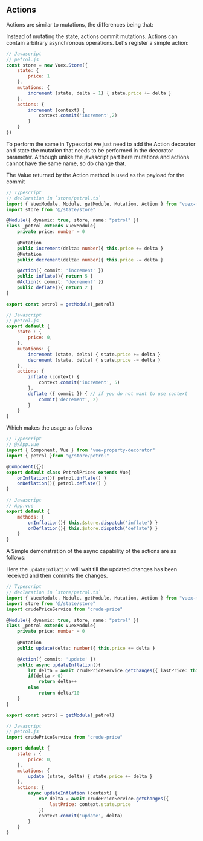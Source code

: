 ## Actions
Actions are similar to mutations, the differences being that:

Instead of mutating the state, actions commit mutations.
Actions can contain arbitrary asynchronous operations.
Let's register a simple action:
```js
// Javascript
// petrol.js
const store = new Vuex.Store({
	state: {
		price: 1
	},
	mutations: {
		increment (state, delta = 1) { state.price += delta }
	},
	actions: {
		increment (context) {
			context.commit('increment',2)
		}
	}
})
```

To perform the same in Typescript we just need to add the Action decorator and state the mutation that needs to be performed in the decorator parameter. Although unlike the javascript part here mutations and actions cannot have the same name, so do change that.

The Value returned by the Action method is used as the payload for the commit
```ts
// Typescript
// declaration in `store/petrol.ts`
import { VuexModule, Module, getModule, Mutation, Action } from "vuex-module-decorators"
import store from "@/state/store"

@Module({ dynamic: true, store, name: "petrol" })
class _petrol extends VuexModule{
	private price: number = 0
	
	@Mutation
	public increment(delta: number){ this.price += delta }
	@Mutation
	public decrement(delta: number){ this.price -= delta }

	@Action({ commit: 'increment' })
	public inflate(){ return 5 }
	@Action({ commit: 'decrement' })
	public deflate(){ return 2 }
}

export const petrol = getModule(_petrol)
```
```js
// Javascript
// petrol.js
export default {
	state : {
		price: 0,
	},
	mutations: {
		increment (state, delta) { state.price += delta }
		decrement (state, delta) { state.price -= delta }
	},
	actions: {
		inflate (context) {
			context.commit('increment', 5)
		},
		deflate ({ commit }) { // if you do not want to use context
			commit('decrement', 2)
		}
	}
}
```

Which makes the usage as follows
```ts
// Typescript
// @/App.vue
import { Component, Vue } from "vue-property-decorator"
import { petrol }from "@/store/petrol"

@Component({})
export default class PetrolPrices extends Vue{
	onInflation(){ petrol.inflate() }
	onDeflation(){ petrol.deflate() }
}
```
```js
// Javascript
// App.vue
export default {
	methods: {
		onInflation(){ this.$store.dispatch('inflate') }
		onDeflation(){ this.$store.dispatch('deflate') }
	}
}
```

A Simple demonstration of the async capability of the actions are as follows:

Here the `updateInflation` will wait till the updated changes has been received and then commits the changes.
```ts
// Typescript
// declaration in `store/petrol.ts`
import { VuexModule, Module, getModule, Mutation, Action } from "vuex-module-decorators"
import store from "@/state/store"
import crudePriceService from "crude-price"

@Module({ dynamic: true, store, name: "petrol" })
class _petrol extends VuexModule{
	private price: number = 0
	
	@Mutation
	public update(delta: number){ this.price += delta }

	@Action({ commit: 'update' })
	public async updateInflation(){ 
		let delta = await crudePriceService.getChanges({ lastPrice: this.price })
		if(delta > 0)
			return delta++
		else 
			return delta/10
	}
}

export const petrol = getModule(_petrol)
```
```js
// Javascript
// petrol.js
import crudePriceService from "crude-price"

export default {
	state : {
		price: 0,
	},
	mutations: {
		update (state, delta) { state.price += delta }
	},
	actions: {
		async updateInflation (context) {
			var delta = await crudePriceService.getChanges({ 
				lastPrice: context.state.price 
			})
			context.commit('update', delta)
		}
	}
}
```
